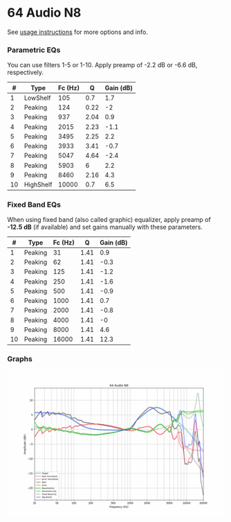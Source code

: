 # 64 Audio N8
See [usage instructions](https://github.com/jaakkopasanen/AutoEq#usage) for more options and info.

### Parametric EQs
You can use filters 1-5 or 1-10. Apply preamp of -2.2 dB or -6.6 dB, respectively.

|   # | Type      |   Fc (Hz) |    Q |   Gain (dB) |
|-----|-----------|-----------|------|-------------|
|   1 | LowShelf  |       105 | 0.7  |         1.7 |
|   2 | Peaking   |       124 | 0.22 |        -2   |
|   3 | Peaking   |       937 | 2.04 |         0.9 |
|   4 | Peaking   |      2015 | 2.23 |        -1.1 |
|   5 | Peaking   |      3495 | 2.25 |         2.2 |
|   6 | Peaking   |      3933 | 3.41 |        -0.7 |
|   7 | Peaking   |      5047 | 4.64 |        -2.4 |
|   8 | Peaking   |      5903 | 6    |         2.2 |
|   9 | Peaking   |      8460 | 2.16 |         4.3 |
|  10 | HighShelf |     10000 | 0.7  |         6.5 |

### Fixed Band EQs
When using fixed band (also called graphic) equalizer, apply preamp of **-12.5 dB** (if available) and set gains manually with these parameters.

|   # | Type    |   Fc (Hz) |    Q |   Gain (dB) |
|-----|---------|-----------|------|-------------|
|   1 | Peaking |        31 | 1.41 |         0.9 |
|   2 | Peaking |        62 | 1.41 |        -0.3 |
|   3 | Peaking |       125 | 1.41 |        -1.2 |
|   4 | Peaking |       250 | 1.41 |        -1.6 |
|   5 | Peaking |       500 | 1.41 |        -0.9 |
|   6 | Peaking |      1000 | 1.41 |         0.7 |
|   7 | Peaking |      2000 | 1.41 |        -0.8 |
|   8 | Peaking |      4000 | 1.41 |        -0   |
|   9 | Peaking |      8000 | 1.41 |         4.6 |
|  10 | Peaking |     16000 | 1.41 |        12.3 |

### Graphs
![](./64%20Audio%20N8.png)
